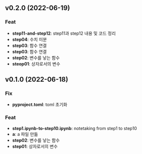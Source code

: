 ## v0.2.0 (2022-06-19)

### Feat

- **step11-and-step12**: step11과 step12 내용 및 코드 정리
- **step04**: 수치 미분
- **step03**: 함수 연결
- **step03**: 함수 연결
- **step02**: 변수를 낳는 함수
- **steop01**: 상자로서의 변수

## v0.1.0 (2022-06-18)

### Fix

- **pyproject.toml**: toml 초기화

### Feat

- **step1.ipynb-to-step10.ipynb**: notetaking from step1 to step10
- **a**: a 파일 만듦
- **step02**: 변수를 낳는 함수
- **step01**: 상자로서의 변수
